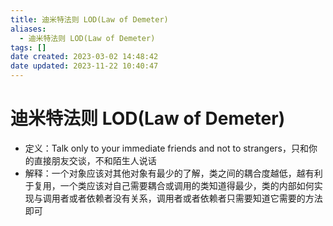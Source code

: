```yaml
---
title: 迪米特法则 LOD(Law of Demeter)
aliases:
  - 迪米特法则 LOD(Law of Demeter)
tags: []
date created: 2023-03-02 14:48:42
date updated: 2023-11-22 10:40:47
---
```


# 迪米特法则 LOD(Law of Demeter)

- 定义：Talk only to your immediate friends and not to strangers，只和你的直接朋友交谈，不和陌生人说话
- 解释：一个对象应该对其他对象有最少的了解，类之间的耦合度越低，越有利于复用，一个类应该对自己需要耦合或调用的类知道得最少，类的内部如何实现与调用者或者依赖者没有关系，调用者或者依赖者只需要知道它需要的方法即可
